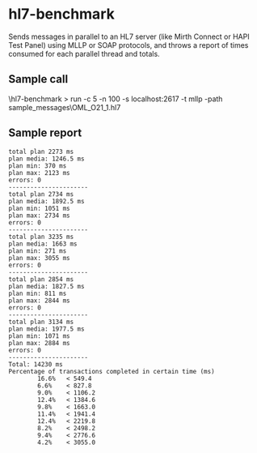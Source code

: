 # hl7-benchmark

Sends messages in parallel to an HL7 server (like Mirth Connect or HAPI Test Panel) using MLLP or SOAP protocols, and throws a report of times consumed for each parallel thread and totals.

## Sample call

\hl7-benchmark > run -c 5 -n 100 -s localhost:2617 -t mllp -path sample_messages\OML_O21_1.hl7

## Sample report

    total plan 2273 ms
    plan media: 1246.5 ms
    plan min: 370 ms
    plan max: 2123 ms
    errors: 0
    ----------------------
    total plan 2734 ms
    plan media: 1892.5 ms
    plan min: 1051 ms
    plan max: 2734 ms
    errors: 0
    ----------------------
    total plan 3235 ms
    plan media: 1663 ms
    plan min: 271 ms
    plan max: 3055 ms
    errors: 0
    ----------------------
    total plan 2854 ms
    plan media: 1827.5 ms
    plan min: 811 ms
    plan max: 2844 ms
    errors: 0
    ----------------------
    total plan 3134 ms
    plan media: 1977.5 ms
    plan min: 1071 ms
    plan max: 2884 ms
    errors: 0
    ----------------------
    Total: 14230 ms
    Percentage of transactions completed in certain time (ms)
            16.6%   < 549.4
            6.6%    < 827.8
            9.0%    < 1106.2
            12.4%   < 1384.6
            9.8%    < 1663.0
            11.4%   < 1941.4
            12.4%   < 2219.8
            8.2%    < 2498.2
            9.4%    < 2776.6
            4.2%    < 3055.0
    
    
